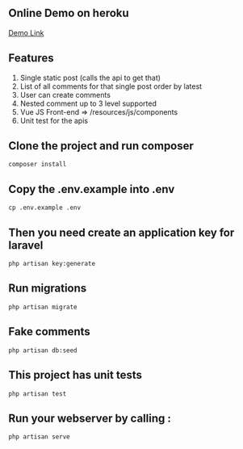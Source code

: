 ## Online Demo on heroku

[Demo Link](http://fathomless-thicket-31154.herokuapp.com/)



## Features
1. Single static post (calls the api to get that)
2. List of all comments for that single post order by latest
3. User can create comments
4. Nested comment up to 3 level supported
5. Vue JS Front-end => /resources/js/components
6. Unit test for the apis


## Clone the project and run composer

```console
composer install
```

## Copy the .env.example into .env

```console
cp .env.example .env
```

## Then you need create an application key for laravel

```console
php artisan key:generate
```


## Run migrations

```console
php artisan migrate
```

## Fake comments

```console
php artisan db:seed
```


## This project has unit tests

```console
php artisan test
```


## Run your webserver by calling :

```console
php artisan serve
```
